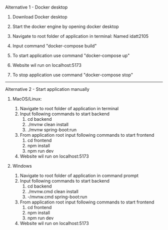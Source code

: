 


Alternative 1 - Docker desktop

1) Download Docker desktop

2) Start the docker engine by opening docker desktop
   
3) Navigate to root folder of application in terminal: Named idatt2105
   
4) Input command "docker-compose build"
   
5) To start application use command "docker-compose up"

6) Website wil run on localhost:5173
   
7) To stop application use command "docker-compose stop"
<hr>

Alternative 2 - Start application manually

1) MacOS/Linux:
   1) Navigate to root folder of application in terminal
   2) Input following commands to start backend
      1) cd backend
      2) ./mvnw clean install
      3) ./mvnw spring-boot:run
   3) From application root input following commands to start frontend
      1) cd frontend
      2) npm install
      3) npm run dev
   4) Website wil run on localhost:5173
  

2) Windows
   1) Navigate to root folder of application in command prompt
   2) Input following commands to start backend
      1) cd backend
      2) ./mvnw.cmd clean install
      3) -/mvnw.cmd spring-boot:run
   3) From application root input following commands to start frontend
      1) cd frontend
      2) npm install
      3) npm run dev
   4) Website wil run on localhost:5173


